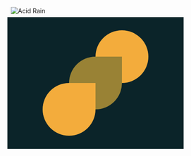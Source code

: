![Acid Rain](https://cssbattle.dev/targets/5.png)
<div class="base">
  <div class="drop circle" ></div>
  <div class="drop a" ></div>
  <div class="drop b" ></div>
</div>

<style>
  .base {
    transform: translate(-8px, -8px);
    position: absolute;
    width: 400px;
    height: 300px;
    background: #0B2429;
  }
  .drop {
    width: 120px;
    height: 120px;
    background:#F3AC3C;
    border-radius: 50% 0% 50% 50%;
  }
  .circle {
    border-radius:50%;
    transform: translate(200px, 30px);
  }
  .a {
    background: #998235;
    transform: translate(140px, -30px);
  }
  .b {
    transform: translate(80px, -90px);
  }